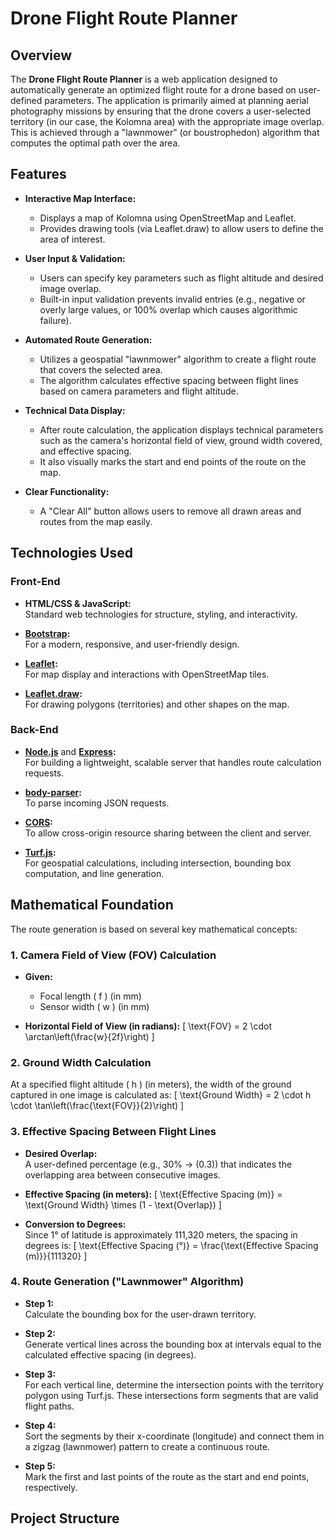 # Drone Flight Route Planner

## Overview

The **Drone Flight Route Planner** is a web application designed to automatically generate an optimized flight route for a drone based on user-defined parameters. The application is primarily aimed at planning aerial photography missions by ensuring that the drone covers a user-selected territory (in our case, the Kolomna area) with the appropriate image overlap. This is achieved through a "lawnmower" (or boustrophedon) algorithm that computes the optimal path over the area.

## Features

- **Interactive Map Interface:**  
  - Displays a map of Kolomna using OpenStreetMap and Leaflet.
  - Provides drawing tools (via Leaflet.draw) to allow users to define the area of interest.

- **User Input & Validation:**  
  - Users can specify key parameters such as flight altitude and desired image overlap.
  - Built-in input validation prevents invalid entries (e.g., negative or overly large values, or 100% overlap which causes algorithmic failure).

- **Automated Route Generation:**  
  - Utilizes a geospatial "lawnmower" algorithm to create a flight route that covers the selected area.
  - The algorithm calculates effective spacing between flight lines based on camera parameters and flight altitude.
  
- **Technical Data Display:**  
  - After route calculation, the application displays technical parameters such as the camera's horizontal field of view, ground width covered, and effective spacing.
  - It also visually marks the start and end points of the route on the map.

- **Clear Functionality:**  
  - A "Clear All" button allows users to remove all drawn areas and routes from the map easily.

## Technologies Used

### Front-End

- **HTML/CSS & JavaScript:**  
  Standard web technologies for structure, styling, and interactivity.

- **[Bootstrap](https://getbootstrap.com/):**  
  For a modern, responsive, and user-friendly design.

- **[Leaflet](https://leafletjs.com/):**  
  For map display and interactions with OpenStreetMap tiles.

- **[Leaflet.draw](https://leaflet.github.io/Leaflet.draw/):**  
  For drawing polygons (territories) and other shapes on the map.

### Back-End

- **[Node.js](https://nodejs.org/)** and **[Express](https://expressjs.com/):**  
  For building a lightweight, scalable server that handles route calculation requests.

- **[body-parser](https://www.npmjs.com/package/body-parser):**  
  To parse incoming JSON requests.

- **[CORS](https://www.npmjs.com/package/cors):**  
  To allow cross-origin resource sharing between the client and server.

- **[Turf.js](https://turfjs.org/):**  
  For geospatial calculations, including intersection, bounding box computation, and line generation.

## Mathematical Foundation

The route generation is based on several key mathematical concepts:

### 1. **Camera Field of View (FOV) Calculation**

- **Given:**
  - Focal length \( f \) (in mm)
  - Sensor width \( w \) (in mm)

- **Horizontal Field of View (in radians):**
  \[
  \text{FOV} = 2 \cdot \arctan\left(\frac{w}{2f}\right)
  \]
  
### 2. **Ground Width Calculation**

At a specified flight altitude \( h \) (in meters), the width of the ground captured in one image is calculated as:
\[
\text{Ground Width} = 2 \cdot h \cdot \tan\left(\frac{\text{FOV}}{2}\right)
\]

### 3. **Effective Spacing Between Flight Lines**

- **Desired Overlap:**  
  A user-defined percentage (e.g., 30% → \(0.3\)) that indicates the overlapping area between consecutive images.

- **Effective Spacing (in meters):**
\[
\text{Effective Spacing (m)} = \text{Ground Width} \times (1 - \text{Overlap})
\]

- **Conversion to Degrees:**  
  Since 1° of latitude is approximately 111,320 meters, the spacing in degrees is:
\[
\text{Effective Spacing (°)} = \frac{\text{Effective Spacing (m)}}{111320}
\]

### 4. **Route Generation ("Lawnmower" Algorithm)**

- **Step 1:**  
  Calculate the bounding box for the user-drawn territory.

- **Step 2:**  
  Generate vertical lines across the bounding box at intervals equal to the calculated effective spacing (in degrees).

- **Step 3:**  
  For each vertical line, determine the intersection points with the territory polygon using Turf.js. These intersections form segments that are valid flight paths.

- **Step 4:**  
  Sort the segments by their x-coordinate (longitude) and connect them in a zigzag (lawnmower) pattern to create a continuous route.

- **Step 5:**  
  Mark the first and last points of the route as the start and end points, respectively.

## Project Structure

